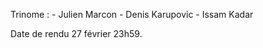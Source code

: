 Trinome :
    - Julien Marcon
    - Denis Karupovic
    - Issam Kadar
    
Date de rendu 27 février 23h59.
